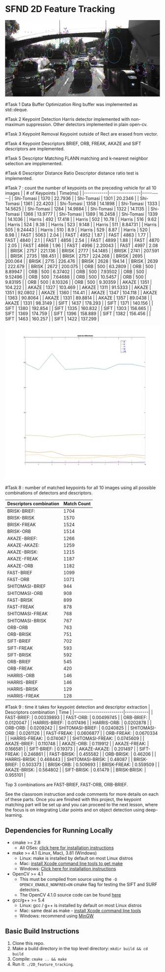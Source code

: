 # SFND 2D Feature Tracking

<img src="images/keypoints.png" width="820" height="248" />

#Task 1 Data Buffer Optimization
Ring buffer was implemented as std::deque.

#Task 2 Keypoint Detection
Harris detector implemented with non-maximum suppression. Other detectors implemented in plain open-cv.

#Task 3 Keypoint Removal
Keypoint outside of Rect are erased from vector.

#Task 4 Keypoint Descriptors
BRIEF, ORB, FREAK, AKAZE and SIFT descriptors are implemented.

#Task 5 Descriptor Matching
FLANN matching and k-nearest neighbor selection are impplemented.

#Task 6 Descriptor Distance Ratio
Descriptor distance ratio test is implemented.

#Task 7 : count the number of keypoints on the preceding vehicle for all 10 images
|            | # of Keypoints | Time(ms) |
|------------|----------------|----------|
| Shi-Tomasi | 1370           | 22.7936  |
| Shi-Tomasi | 1301           | 20.2346  |
| Shi-Tomasi | 1361           | 22.4203  |
| Shi-Tomasi | 1358           | 14.1898  |
| Shi-Tomasi | 1333           | 14.5625  |
| Shi-Tomasi | 1284           | 14.9884  |
| Shi-Tomasi | 1322           | 14.1135  |
| Shi-Tomasi | 1366           | 13.9777  |
| Shi-Tomasi | 1389           | 16.2458  |
| Shi-Tomasi | 1339           | 14.1036  |
| Harris     | 492            | 17.418   |
| Harris     | 502            | 10.78    |
| Harris     | 516            | 9.62     |
| Harris     | 524            | 9.38     |
| Harris     | 523            | 9.148    |
| Harris     | 511            | 8.84731  |
| Harris     | 505            | 9.24443  |
| Harris     | 510            | 8.9      |
| Harris     | 529            | 8.87     |
| Harris     | 520            | 8.98     |
| FAST       | 5063           | 2.04     |
| FAST       | 4952           | 1.87     |
| FAST       | 4863           | 1.77     |
| FAST       | 4840           | 2.1      |
| FAST       | 4856           | 2.54     |
| FAST       | 4899           | 1.88     |
| FAST       | 4870           | 2.05     |
| FAST       | 4868           | 1.96     |
| FAST       | 4996           | 2.20043  |
| FAST       | 4997           | 2.08     |
| BRISK      | 2757           | 221.136  |
| BRISK      | 2777           | 54.1485  |
| BRISK      | 2741           | 207.591  |
| BRISK      | 2735           | 188.451  |
| BRISK      | 2757           | 224.268  |
| BRISK      | 2695           | 200.064  |
| BRISK      | 2715           | 226.476  |
| BRISK      | 2628           | 194.14   |
| BRISK      | 2639           | 222.679  |
| BRISK      | 2672           | 200.075  |
| ORB        | 500            | 63.2809  |
| ORB        | 500            | 8.89947  |
| ORB        | 500            | 6.37402  |
| ORB        | 500            | 7.93502  |
| ORB        | 500            | 9.52496  |
| ORB        | 500            | 7.64688  |
| ORB        | 500            | 10.5457  |
| ORB        | 500            | 9.83195  |
| ORB        | 500            | 8.10326  |
| ORB        | 500            | 9.30359  |
| AKAZE      | 1351           | 104.222  |
| AKAZE      | 1327           | 103.469  |
| AKAZE      | 1311           | 91.5333  |
| AKAZE      | 1351           | 92.0802  |
| AKAZE      | 1360           | 114.41   |
| AKAZE      | 1347           | 104.118  |
| AKAZE      | 1363           | 90.8064  |
| AKAZE      | 1331           | 89.8814  |
| AKAZE      | 1357           | 89.0438  |
| AKAZE      | 1331           | 98.3149  |
| SIFT       | 1437           | 178.293  |
| SIFT       | 1371           | 140.156  |
| SIFT       | 1380           | 192.854  |
| SIFT       | 1335           | 160.832  |
| SIFT       | 1303           | 156.665  |
| SIFT       | 1369           | 174.759  |
| SIFT       | 1396           | 158.889  |
| SIFT       | 1382           | 156.456  |
| SIFT       | 1463           | 160.257  |
| SIFT       | 1422           | 137.299  |

<img src="fig1.jpg" width="820" height="500" />

#Task 8 : number of matched keypoints for all 10 images using all possible combinations of detectors and descriptors. 

| Descriptors combination | Match Count |
|-------------------------|-------------|
| BRISK-BRIEF:            | 1704        |
| BRISK-BRISK             | 1570        |
| BRISK-FREAK             | 1524        |
| BRISK-ORB               | 1514        |
| AKAZE-BRIEF:            | 1266        |
| AKAZE-AKAZE:            | 1259        |
| AKAZE-BRISK:            | 1215        |
| AKAZE-FREAK             | 1187        |
| AKAZE-ORB               | 1182        |
| FAST-BRIEF              | 1099        |
| FAST-ORB                | 1071        |
| SHITOMASI-BRIEF         | 944         |
| SHITOMASI-ORB           | 908         |
| FAST-BRISK              | 899         |
| FAST-FREAK              | 878         |
| SHITOMASI-FREAK         | 768         |
| SHITOMASI-BRISK         | 767         |
| ORB-ORB                 | 763         |
| ORB-BRISK               | 751         |
| SIFT-BRIEF              | 702         |
| SIFT-FREAK              | 593         |
| SIFT-BRISK              | 592         |
| ORB-BRIEF               | 545         |
| ORB-FREAK               | 420         |
| HARRIS-ORB              | 146         |
| HARRIS-BRIEF            | 146         |
| HARRIS-BRISK            | 129         |
| HARRIS-FREAK            | 128         |


#Task 9 : time it takes for keypoint detection and descriptor extraction
| Descriptors combination | Time       |
|-------------------------|------------|
| FAST-BRIEF:             | 0.00339893 |
| FAST-ORB:               | 0.00499745 |
| ORB-BRIEF:              | 0.0120047  |
| HARRIS-BRIEF:           | 0.017496   |
| HARRIS-ORB:             | 0.0202878  |
| ORB-ORB:                | 0.0209242  |
| SHITOMASI-BRIEF:        | 0.0240825  |
| SHITOMASI-ORB:          | 0.0261126  |
| FAST-FREAK:             | 0.0606877  |
| ORB-FREAK:              | 0.0670334  |
| HARRIS-FREAK:           | 0.074067   |
| SHITOMASI-FREAK:        | 0.0745609  |
| AKAZE-BRIEF:            | 0.110748   |
| AKAZE-ORB:              | 0.119912   |
| AKAZE-FREAK:            | 0.166581   |
| SIFT-BRIEF:             | 0.19373    |
| AKAZE-AKAZE:            | 0.201497   |
| SIFT-FREAK:             | 0.246861   |
| FAST-BRISK:             | 0.455582   |
| ORB-BRISK:              | 0.46206    |
| HARRIS-BRISK:           | 0.468443   |
| SHITOMASI-BRISK:        | 0.48087    |
| BRISK-BRIEF:            | 0.503373   |
| BRISK-ORB:              | 0.509693   |
| BRISK-FREAK:            | 0.559509   |
| AKAZE-BRISK:            | 0.564802   |
| SIFT-BRISK:             | 0.61479    |
| BRISK-BRISK:            | 0.955101   |


Top 3 combinations are FAST-BRIEF, FAST-ORB, ORB-BRIEF.


See the classroom instruction and code comments for more details on each of these parts. Once you are finished with this project, the keypoint matching part will be set up and you can proceed to the next lesson, where the focus is on integrating Lidar points and on object detection using deep-learning. 

## Dependencies for Running Locally
* cmake >= 2.8
  * All OSes: [click here for installation instructions](https://cmake.org/install/)
* make >= 4.1 (Linux, Mac), 3.81 (Windows)
  * Linux: make is installed by default on most Linux distros
  * Mac: [install Xcode command line tools to get make](https://developer.apple.com/xcode/features/)
  * Windows: [Click here for installation instructions](http://gnuwin32.sourceforge.net/packages/make.htm)
* OpenCV >= 4.1
  * This must be compiled from source using the `-D OPENCV_ENABLE_NONFREE=ON` cmake flag for testing the SIFT and SURF detectors.
  * The OpenCV 4.1.0 source code can be found [here](https://github.com/opencv/opencv/tree/4.1.0)
* gcc/g++ >= 5.4
  * Linux: gcc / g++ is installed by default on most Linux distros
  * Mac: same deal as make - [install Xcode command line tools](https://developer.apple.com/xcode/features/)
  * Windows: recommend using [MinGW](http://www.mingw.org/)

## Basic Build Instructions

1. Clone this repo.
2. Make a build directory in the top level directory: `mkdir build && cd build`
3. Compile: `cmake .. && make`
4. Run it: `./2D_feature_tracking`.
